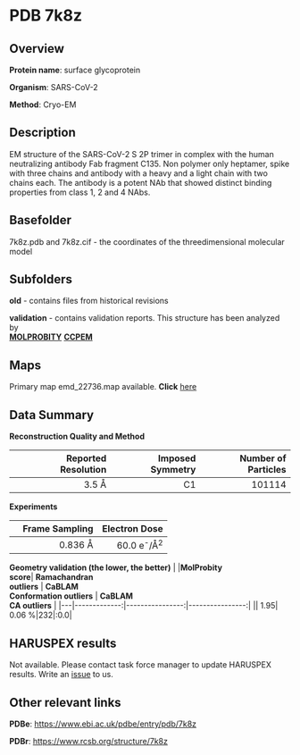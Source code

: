 # PDB 7k8z

## Overview

**Protein name**: surface glycoprotein

**Organism**: SARS-CoV-2

**Method**: Cryo-EM

## Description

EM structure of the SARS-CoV-2 S 2P trimer in complex with the human neutralizing antibody Fab fragment C135. Non polymer only heptamer, spike with three chains and antibody with a heavy and a light chain with two chains each. The antibody is a potent NAb that showed distinct binding properties from class 1, 2 and 4 NAbs. 

## Basefolder

7k8z.pdb and 7k8z.cif - the coordinates of the threedimensional molecular model

## Subfolders



**old** - contains files from historical revisions

**validation** - contains validation reports. This structure has been analyzed by <br>  [**MOLPROBITY**](https://github.com/thorn-lab/coronavirus_structural_task_force/tree/master/pdb/surface_glycoprotein/SARS-CoV-2/7k8z/validation/molprobity)   [**CCPEM**](https://github.com/thorn-lab/coronavirus_structural_task_force/tree/master/pdb/surface_glycoprotein/SARS-CoV-2/7k8z/validation/ccpem-validation) 



## Maps

Primary map emd_22736.map available. **Click** [here](http://ftp.wwpdb.org/pub/emdb/structures/EMD-22736/map/) 

## Data Summary
**Reconstruction Quality and Method**

|   | Reported Resolution | Imposed Symmetry | Number of Particles |
|---|-------------:|----------------:|--------------:|
|   |3.5 Å|C1|101114|

**Experiments**

|   | Frame Sampling | Electron Dose |
|---|-------------:|----------------:|
|   |0.836 Å|60.0 e<sup>-</sup>/Å<sup>2</sup>|

**Geometry validation (the lower, the better)**
|   |**MolProbity<br>score**| **Ramachandran<br>outliers** | **CaBLAM<br>Conformation outliers** | **CaBLAM<br>CA outliers** |
|---|-------------:|----------------:|----------------:|
||  1.95|  0.06 %|232|:0.0|

## HARUSPEX results

Not available. Please contact task force manager to update HARUSPEX results. Write an [issue](https://github.com/thorn-lab/coronavirus_structural_task_force/issues) to us.

## Other relevant links 
**PDBe**:  https://www.ebi.ac.uk/pdbe/entry/pdb/7k8z
 
**PDBr**: https://www.rcsb.org/structure/7k8z 
